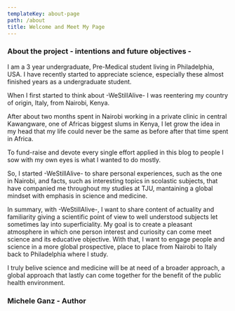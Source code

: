 ```yaml
---
templateKey: about-page
path: /about
title: Welcome and Meet My Page
---
```

### About the project - intentions and future objectives -

I am a 3 year undergraduate, Pre-Medical student living in Philadelphia, USA. I have recently started to appreciate science, especially these almost finished  years as a undergraduate student. 

When I first started to think about -WeStillAlive- I was reentering my country of origin, Italy, from Nairobi, Kenya. 

After about two months spent in Nairobi working in a private clinic in central Kawangware, one of Africas biggest slums in Kenya, I let grow the idea in my head that my life could never be the same as before after that time spent in Africa.

To fund-raise and devote every single effort applied in this blog to people I sow with my own eyes is what I wanted to do mostly. 

So, I started -WeStillAlive- to share personal experiences, such as the one in Nairobi, and facts, such as interesting topics in scolastic subjects, that have companied me throughout my studies at TJU, mantaining a global mindset with emphasis in science and medicine. 

In summary, with -WeStillAlive-, I want to share content of actuality and familiarity giving a scientific point of view to well understood subjects let sometimes lay into superficiality. My goal is to create a pleasant atmosphere in which one person interest and curiosity can come meet science and its educative objective. With that, I want to engage people and science in a more global prospective, place to place from Nairobi to Italy back to Philadelphia where I study. 

I truly belive science and medicine will be at need of a broader approach, a global approach that lastly can come together for the benefit of the public health environment. 

### Michele Ganz - Author